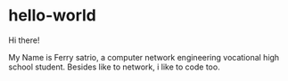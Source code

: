 # hello-world
Hi there!

My Name is Ferry satrio, a computer network engineering vocational high school student.
Besides like to network, i like to code too.
